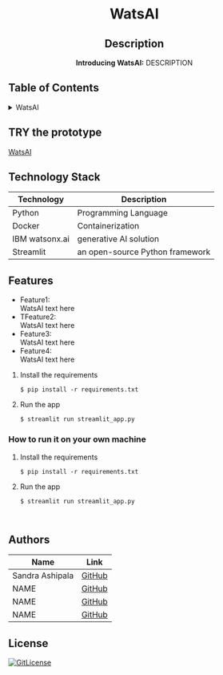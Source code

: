 <!-- PROJECT TITLE -->
  <h1 align="center">WatsAI</h1>
 <div id="header" align="center">
</div>
<h2 align="center">
 Description
</h2>
<p align="center"> <strong>Introducing WatsAI:</strong>
   DESCRIPTION </p>

## Table of Contents

<details>
<summary>WatsAI</summary>
  
- [Application Description](#application-description)
- [Table of Contents](#table-of-contents)
- [Contributing](#contributing)
- [Authors](#authors)
- [License](#license)

</details>

## TRY the prototype
[WatsAI](https://aitaxoptimizer.streamlit.app/)


## Technology Stack

| Technology | Description                 |
| ---------- | --------------------------- |
| Python     | Programming Language        |
| Docker     | Containerization            |
| IBM watsonx.ai    | generative AI solution |
|Streamlit| an open-source Python framework |

## Features

- Feature1:<br> WatsAI text here
- TFeature2:<br> WatsAI text here
- Feature3:<br> WatsAI text here
- Feature4:<br> WatsAI text here
  
1. Install the requirements

   ```
   $ pip install -r requirements.txt
   ```

2. Run the app

   ```
   $ streamlit run streamlit_app.py
   ```


### How to run it on your own machine

1. Install the requirements

   ```
   $ pip install -r requirements.txt
   ```

2. Run the app

   ```
   $ streamlit run streamlit_app.py



## Authors

| Name           | Link                                      |
| -------------- | ----------------------------------------- |
| Sandra Ashipala | [GitHub](https://github.com/sandramsc) |
| NAME | [GitHub](https://github.com/name) |
| NAME | [GitHub](https://github.com/name) |
| NAME | [GitHub](https://github.com/name) |


## License

[![GitLicense](https://img.shields.io/badge/License-MIT-lime.svg)](https://github.com/sandramsc/WatsAI/blob/main/LICENSE)
   ```
